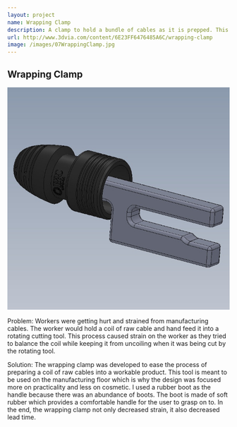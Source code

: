```yaml
---
layout: project
name: Wrapping Clamp
description: A clamp to hold a bundle of cables as it is prepped. This is used to lessen the strain on worker's arms...(Please click on picture for more detail)
url: http://www.3dvia.com/content/6E23FF6476485A6C/wrapping-clamp
image: /images/07WrappingClamp.jpg
---
```

Wrapping Clamp
--------------

<img class="image fit" src="/images/07WrappingClamp.jpg">

Problem: Workers were getting hurt and strained from manufacturing cables. The worker would hold a coil of raw cable and
hand feed it into a rotating cutting tool. This process caused strain on the
worker as they tried to balance the coil while keeping it from uncoiling when it
was being cut by the rotating tool.

Solution: The wrapping clamp was developed to ease the process of preparing a coil of raw
cables into a workable product. This tool is meant to be used on the manufacturing floor which is why the design
was focused more on practicality and less on cosmetic. I used a rubber boot as
the handle because there was an abundance of boots. The boot is made of soft
rubber which provides a comfortable handle for the user to grasp on to. In the
end, the wrapping clamp not only decreased strain, it also decreased lead time.
